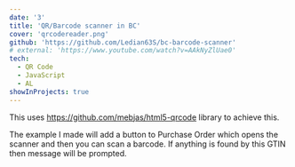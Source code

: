 ```yaml
---
date: '3'
title: 'QR/Barcode scanner in BC'
cover: 'qrcodereader.png'
github: 'https://github.com/Ledian63S/bc-barcode-scanner'
# external: 'https://www.youtube.com/watch?v=AAkNyZlUae0'
tech:
  - QR Code
  - JavaScript
  - AL
showInProjects: true
---
```


This uses https://github.com/mebjas/html5-qrcode library to achieve this.

The example I made will add a button to Purchase Order which opens the scanner and then you can scan a barcode. If anything is found by this GTIN then message will be prompted.
